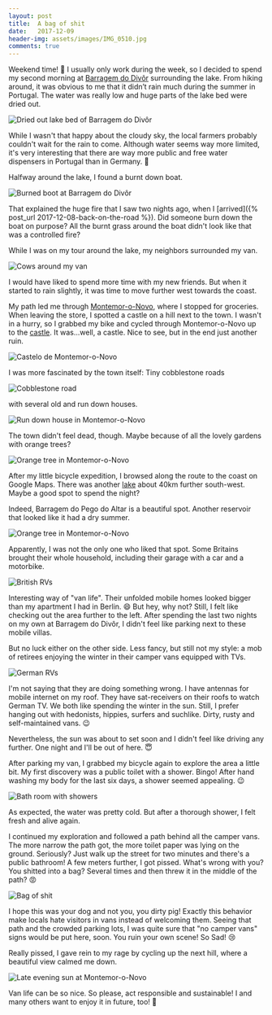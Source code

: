 ```yaml
---
layout: post
title:  A bag of shit
date:   2017-12-09
header-img: assets/images/IMG_0510.jpg
comments: true
---
```


Weekend time! :tada: I usually only work during the week, so I decided to spend my second morning at [Barragem do Divôr](https://www.google.com/maps/place/Albufeira+da+Barragem+do+Divôr/) surrounding the lake. From hiking around, it was obvious to me that it didn’t rain much during the summer in Portugal. The water was really low and huge parts of the lake bed were dried out.

![Dried out lake bed of Barragem do Divôr](/assets/images/IMG_0472.jpg)

While I wasn't that happy about the cloudy sky, the local farmers probably couldn't wait for the rain to come. Although water seems way more limited, it's very interesting that there are way more public and free water dispensers in Portugal than in Germany. :thinking:

Halfway around the lake, I found a burnt down boat.

![Burned boot at Barragem do Divôr](/assets/images/IMG_0478.jpg)

That explained the huge fire that I saw two nights ago, when I [arrived]({% post_url 2017-12-08-back-on-the-road %}). Did someone burn down the boat on purpose? All the burnt grass around the boat didn't look like that was a controlled fire?

While I was on my tour around the lake, my neighbors surrounded my van.

![Cows around my van](/assets/images/IMG_0484.jpg)

I would have liked to spend more time with my new friends. But when it started to rain slightly, it was time to move further west towards the coast.

My path led me through [Montemor-o-Novo](https://www.google.com/maps/place/Montemor-o-Novo,+Portugal/), where I stopped for groceries. When leaving the store, I spotted a castle on a hill next to the town. I wasn't in a hurry, so I grabbed my bike and cycled through Montemor-o-Novo up to the [castle](https://www.google.com/maps/place/Castelo+de+Montemor-o-Novo/). It was...well, a castle. Nice to see, but in the end just another ruin.

![Castelo de Montemor-o-Novo](/assets/images/IMG_0487.jpg)

I was more fascinated by the town itself: Tiny cobblestone roads

![Cobblestone road](/assets/images/IMG_0492.jpg)

with several old and run down houses.

![Run down house in Montemor-o-Novo](/assets/images/IMG_0493.jpg)

The town didn't feel dead, though. Maybe because of all the lovely gardens with orange trees?

![Orange tree in Montemor-o-Novo](/assets/images/IMG_0494.jpg)

After my little bicycle expedition, I browsed along the route to the coast on Google Maps. There was another [lake](https://www.google.com/maps/place/Pego+Do+Altar/) about 40km further south-west. Maybe a good spot to spend the night?

Indeed, Barragem do Pego do Altar is a beautiful spot. Another reservoir that looked like it had a dry summer.

![Orange tree in Montemor-o-Novo](/assets/images/IMG_0495.jpg)

Apparently, I was not the only one who liked that spot. Some Britains brought their whole household, including their garage with a car and a motorbike.

![British RVs](/assets/images/IMG_0498.jpg)

Interesting way of "van life". Their unfolded mobile homes looked bigger than my apartment I had in Berlin. :smile: But hey, why not? Still, I felt like checking out the area further to the left. After spending the last two nights on my own at Barragem do Divôr, I didn't feel like parking next to these mobile villas.

But no luck either on the other side. Less fancy, but still not my style: a mob of retirees enjoying the winter in their camper vans equipped with TVs.

![German RVs](/assets/images/IMG_0496.jpg)

I'm not saying that they are doing something wrong. I have antennas for mobile internet on my roof. They have sat-receivers on their roofs to watch German TV. We both like spending the winter in the sun. Still, I prefer hanging out with hedonists, hippies, surfers and suchlike. Dirty, rusty and self-maintained vans. :wink:

Nevertheless, the sun was about to set soon and I didn't feel like driving any further. One night and I'll be out of here. :innocent:

After parking my van, I grabbed my bicycle again to explore the area a little bit. My first discovery was a public toilet with a shower. Bingo! After hand washing my body for the last six days, a shower seemed appealing. :wink:

![Bath room with showers](/assets/images/IMG_0502.jpg)

As expected, the water was pretty cold. But after a thorough shower, I felt fresh and alive again.

I continued my exploration and followed a path behind all the camper vans. The more narrow the path got, the more toilet paper was lying on the ground. Seriously? Just walk up the street for two minutes and there's a public bathroom! A few meters further, I got pissed. What's wrong with you? You shitted into a bag? Several times and then threw it in the middle of the path? :rage:

![Bag of shit](/assets/images/IMG_0510.jpg)

I hope this was your dog and not you, you dirty pig! Exactly this behavior make locals hate visitors in vans instead of welcoming them. Seeing that path and the crowded parking lots, I was quite sure that "no camper vans" signs would be put here, soon. You ruin your own scene! So Sad! :cry:

Really pissed, I gave rein to my rage by cycling up the next hill, where a beautiful view calmed me down.

![Late evening sun at Montemor-o-Novo](/assets/images/IMG_0513.jpg)

Van life can be so nice. So please, act responsible and sustainable! I and many others want to enjoy it in future, too! :pray:
